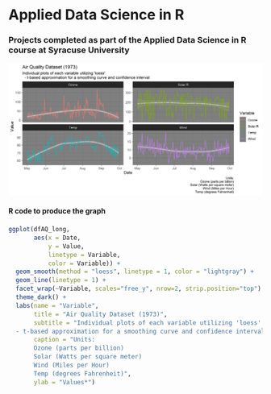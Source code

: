 # Applied Data Science in R
### Projects completed as part of the Applied Data Science in R course at Syracuse University



![test](Week6/Plots/Fig12.png)

#### R code to produce the graph

```R
ggplot(dfAQ_long, 
       aes(x = Date,
           y = Value,
           linetype = Variable,
           color = Variable)) +
  geom_smooth(method = "loess", linetype = 1, color = "lightgray") +
  geom_line(linetype = 1) +
  facet_wrap(~Variable, scales="free_y", nrow=2, strip.position="top") +
  theme_dark() +
  labs(name = "Variable",
       title = "Air Quality Dataset (1973)",
       subtitle = "Individual plots of each variable utilizing 'loess'
  - t-based approximation for a smoothing curve and confidence interval",
       caption = "Units:
       Ozone (parts per billion)
       Solar (Watts per square meter)
       Wind (Miles per Hour)
       Temp (degrees Fahrenheit)",
       ylab = "Values*")
```
